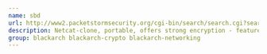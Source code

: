```yaml
---
name: sbd
url: http://www2.packetstormsecurity.org/cgi-bin/search/search.cgi?searchvalue=sbd
description: Netcat-clone, portable, offers strong encryption - features AES-128-CBC + HMAC-SHA1 encryption, program execution (-e), choosing source port, continuous reconnection with delay + more.
group: blackarch blackarch-crypto blackarch-networking
---
```

